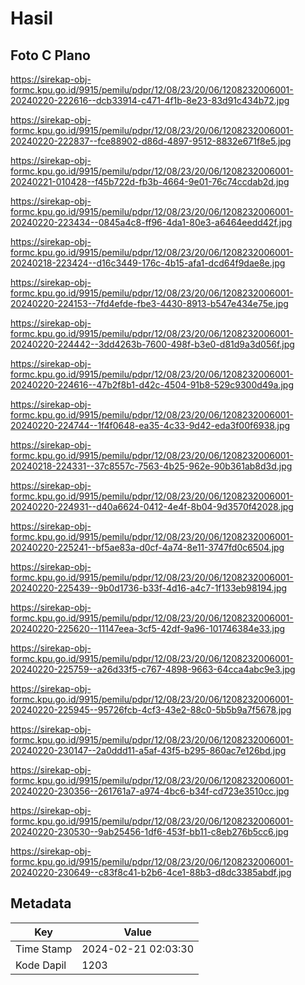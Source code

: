 # Hasil

## Foto C Plano

https://sirekap-obj-formc.kpu.go.id/9915/pemilu/pdpr/12/08/23/20/06/1208232006001-20240220-222616--dcb33914-c471-4f1b-8e23-83d91c434b72.jpg

https://sirekap-obj-formc.kpu.go.id/9915/pemilu/pdpr/12/08/23/20/06/1208232006001-20240220-222837--fce88902-d86d-4897-9512-8832e671f8e5.jpg

https://sirekap-obj-formc.kpu.go.id/9915/pemilu/pdpr/12/08/23/20/06/1208232006001-20240221-010428--f45b722d-fb3b-4664-9e01-76c74ccdab2d.jpg

https://sirekap-obj-formc.kpu.go.id/9915/pemilu/pdpr/12/08/23/20/06/1208232006001-20240220-223434--0845a4c8-ff96-4da1-80e3-a6464eedd42f.jpg

https://sirekap-obj-formc.kpu.go.id/9915/pemilu/pdpr/12/08/23/20/06/1208232006001-20240218-223424--d16c3449-176c-4b15-afa1-dcd64f9dae8e.jpg

https://sirekap-obj-formc.kpu.go.id/9915/pemilu/pdpr/12/08/23/20/06/1208232006001-20240220-224153--7fd4efde-fbe3-4430-8913-b547e434e75e.jpg

https://sirekap-obj-formc.kpu.go.id/9915/pemilu/pdpr/12/08/23/20/06/1208232006001-20240220-224442--3dd4263b-7600-498f-b3e0-d81d9a3d056f.jpg

https://sirekap-obj-formc.kpu.go.id/9915/pemilu/pdpr/12/08/23/20/06/1208232006001-20240220-224616--47b2f8b1-d42c-4504-91b8-529c9300d49a.jpg

https://sirekap-obj-formc.kpu.go.id/9915/pemilu/pdpr/12/08/23/20/06/1208232006001-20240220-224744--1f4f0648-ea35-4c33-9d42-eda3f00f6938.jpg

https://sirekap-obj-formc.kpu.go.id/9915/pemilu/pdpr/12/08/23/20/06/1208232006001-20240218-224331--37c8557c-7563-4b25-962e-90b361ab8d3d.jpg

https://sirekap-obj-formc.kpu.go.id/9915/pemilu/pdpr/12/08/23/20/06/1208232006001-20240220-224931--d40a6624-0412-4e4f-8b04-9d3570f42028.jpg

https://sirekap-obj-formc.kpu.go.id/9915/pemilu/pdpr/12/08/23/20/06/1208232006001-20240220-225241--bf5ae83a-d0cf-4a74-8e11-3747fd0c6504.jpg

https://sirekap-obj-formc.kpu.go.id/9915/pemilu/pdpr/12/08/23/20/06/1208232006001-20240220-225439--9b0d1736-b33f-4d16-a4c7-1f133eb98194.jpg

https://sirekap-obj-formc.kpu.go.id/9915/pemilu/pdpr/12/08/23/20/06/1208232006001-20240220-225620--11147eea-3cf5-42df-9a96-101746384e33.jpg

https://sirekap-obj-formc.kpu.go.id/9915/pemilu/pdpr/12/08/23/20/06/1208232006001-20240220-225759--a26d33f5-c767-4898-9663-64cca4abc9e3.jpg

https://sirekap-obj-formc.kpu.go.id/9915/pemilu/pdpr/12/08/23/20/06/1208232006001-20240220-225945--95726fcb-4cf3-43e2-88c0-5b5b9a7f5678.jpg

https://sirekap-obj-formc.kpu.go.id/9915/pemilu/pdpr/12/08/23/20/06/1208232006001-20240220-230147--2a0ddd11-a5af-43f5-b295-860ac7e126bd.jpg

https://sirekap-obj-formc.kpu.go.id/9915/pemilu/pdpr/12/08/23/20/06/1208232006001-20240220-230356--261761a7-a974-4bc6-b34f-cd723e3510cc.jpg

https://sirekap-obj-formc.kpu.go.id/9915/pemilu/pdpr/12/08/23/20/06/1208232006001-20240220-230530--9ab25456-1df6-453f-bb11-c8eb276b5cc6.jpg

https://sirekap-obj-formc.kpu.go.id/9915/pemilu/pdpr/12/08/23/20/06/1208232006001-20240220-230649--c83f8c41-b2b6-4ce1-88b3-d8dc3385abdf.jpg


## Metadata

| Key        | Value               |
| ---------- | ------------------- |
| Time Stamp | 2024-02-21 02:03:30 |
| Kode Dapil | 1203                |



